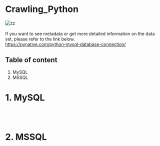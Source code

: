 #  Crawling_Python
![zz](https://miro.medium.com/max/640/1*3urWeOugxiH1rKcN7A50qA.png) </br></br>
If you want to see metadata or get more detailed information on the data set, please refer to the link below.</br>
<https://pynative.com/python-mysql-database-connection/>
 

 ## Table of content
1. MySQL
2. MSSQL


# 1. MySQL
</br></br>
# 2. MSSQL
</br></br>

